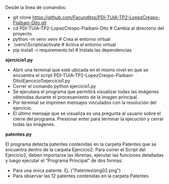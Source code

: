 Desde la línea de comandos:

* git clone https://github.com/Facunditos/PDI-TUIA-TP2-LopezCrespo-Flaibani-Dito.git
* cd PDI-TUIA-TP2-LopezCrespo-Flaibani-Dito           # Cambia al directorio del proyecto
* python -m venv venv             # Crea el entorno virtual
* .\venv\Scripts\activate         # Activa el entorno virtual
* pip install -r requirements.txt # Instala las dependencias


**ejercicio1.py**

- Abrir una terminal que esté ubicada en el mismo nivel en que se encuentra el script PDI-TUIA-TP2-LopezCrespo-Flaibani-Dito\Ejercicio1\ejercicio1.py
- Correr el comando python ejercicio1.py
- Se ejecutara el programa que permitirá visualizar todas las imágenes obtenidas durante el procesamiento de la imagen principal. 
- Por terminal se imprimen mensajes vinculados con la resolución del ejercicio. 
- El último mensaje que se visualiza es una pregunta al usuario sobre el cierre del programa. Presionar enter para terminar la ejecución y cerrar todas las imágenes. 


**patentes.py**

El programa detecta patentes contenidas en la carpeta Patentes que se encuentra dentro de la carpeta Ejercicio2.
Para correr el Script del Ejercicio2, deben importarse las librerías, ejecutar las funciones detalladas y luego ejecutar el “Programa Principal” de dos formas:
- Para una única patente. Ej. ("Patentes\img02.png")
- Para observar las 12 patentes contenidas en la carpeta Patentes



